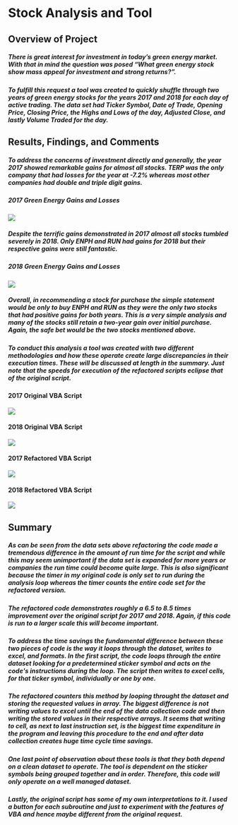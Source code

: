 # Stock Analysis and Tool
##  Overview of Project
##### There is great interest for investment in today’s green energy market.  With that in mind the question was posed “What green energy stock show mass appeal for investment and strong returns?”.

##### To fulfill this request a tool was created to quickly shuffle through two years of green energy stocks for the years 2017 and 2018 for each day of active trading.  The data set had Ticker Symbol, Date of Trade, Opening Price, Closing Price, the Highs and Lows of the day, Adjusted Close, and lastly Volume Traded for the day.

## Results, Findings, and Comments
#####  To address the concerns of investment directly and generally, the year 2017 showed remarkable gains for almost all stocks.  TERP was the only company that had losses for the year at -7.2% whereas most other companies had double and triple digit gains.

##### 2017 Green Energy Gains and Losses
![](OrigVBAScriptFormatted2017.png)

#####  Despite the terrific gains demonstrated in 2017 almost all stocks tumbled severely in 2018.  Only ENPH and RUN had gains for 2018 but their respective gains were still fantastic.

##### 2018 Green Energy Gains and Losses
![](OrigVBAScriptFormatted2018.png)

#####  Overall, in recommending a stock for purchase the simple statement would be only to buy ENPH and RUN as they were the only two stocks that had positive gains for both years.  This is a very simple analysis and many of the stocks still retain a two-year gain over initial purchase.  Again, the safe bet would be the two stocks mentioned above.

##### To conduct this analysis a tool was created with two different methodologies and how these operate create large discrepancies in their execution times.  These will be discussed at length in the summary.  Just note that the speeds for execution of the refactored scripts eclipse that of the original script.

#### 2017 Original VBA Script
![](OrigVBAScriptAnalysisandTimetoRun.png)
#### 2018 Original VBA Script
![](OrigVBAScriptAnalysisandTimetoRun2018.png)
#### 2017 Refactored VBA Script
![](RefactVBAScriptAnalysisandTimetoRun2017.png)
#### 2018 Refactored VBA Script
![](RefactVBAScriptAnalysisandTimetoRun2018.png)

## Summary
##### As can be seen from the data sets above refactoring the code made a tremendous difference in the amount of run time for the script and while this may seem unimportant if the data set is expanded for more years or companies the run time could become quite large.  This is also significant because the timer in my original code is only set to run during the analysis loop whereas the timer counts the entire code set for the refactored version.

##### The refactored code demonstrates roughly a 6.5 to 8.5 times improvement over the original script for 2017 and 2018.  Again, if this code is run to a larger scale this will become important.

#####  To address the time savings the fundamental difference between these two pieces of code is the way it loops through the dataset, writes to excel, and formats.  In the first script, the code loops through the entire dataset looking for a predetermined sticker symbol and acts on the code's instructions during the loop.  The script then writes to excel cells, for that ticker symbol, individually or one by one.

##### The refactored counters this method by looping throught the dataset and storing the requested values in array.  The biggest difference is not writing values to excel until the end of the data collection code and then writing the stored values in their respective arrays.  It seems that writing to cell, as next to last instruction set, is the biggest time expenditure in the program and leaving this procedure to the end and after data collection creates huge time cycle time savings.

##### One last point of observation about these tools is that they both depend on a clean dataset to operate.  The tool is dependent on the sticker symbols being grouped together and in order.   Therefore, this code will only operate on a well managed dataset. 

##### Lastly, the original script has some of my own interpretations to it.  I used a button for each subroutine and just to experiment with the features of VBA and hence maybe different from the original request.
